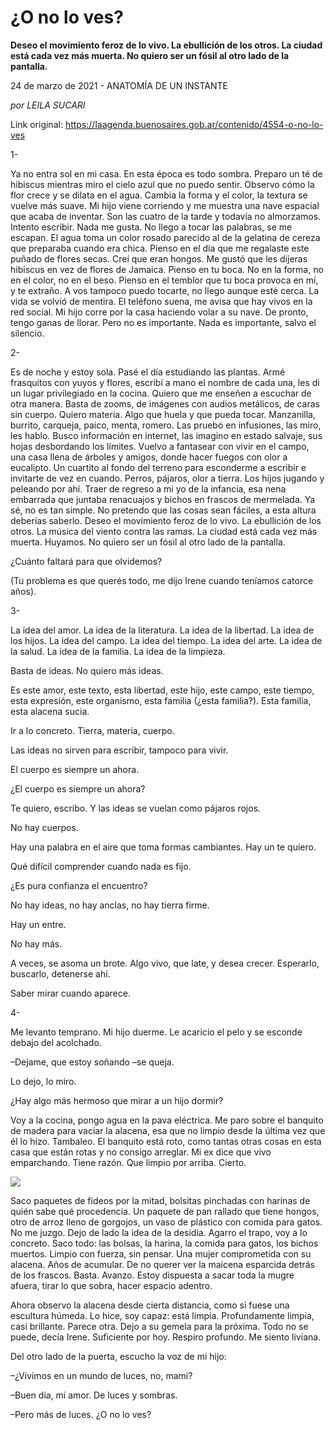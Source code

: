 # ¿O no lo ves?

**Deseo el movimiento feroz de lo vivo. La ebullición de los otros. La ciudad está cada vez más muerta. No quiero ser un fósil al otro lado de la pantalla.**

24 de marzo de 2021 -  ANATOMÍA DE UN INSTANTE

_por LEILA SUCARI_

Link original: https://laagenda.buenosaires.gob.ar/contenido/4554-o-no-lo-ves



1-




Ya no entra sol en mi casa. En esta época es todo sombra. Preparo un té de hibiscus mientras miro el cielo azul que no puedo sentir. Observo cómo la flor crece y se dilata en el agua. Cambia la forma y el color, la textura se vuelve más suave. Mi hijo viene corriendo y me muestra una nave espacial que acaba de inventar. Son las cuatro de la tarde y todavía no almorzamos. Intento escribir. Nada me gusta. No llego a tocar las palabras, se me escapan. El agua toma un color rosado parecido al de la gelatina de cereza que preparaba cuando era chica. Pienso en el día que me regalaste este puñado de flores secas. Creí que eran hongos. Me gustó que les dijeras hibiscus en vez de flores de Jamaica. Pienso en tu boca. No en la forma, no en el color, no en el beso. Pienso en el temblor que tu boca provoca en mí, y te extraño. A vos tampoco puedo tocarte, no llego aunque esté cerca. La vida se volvió de mentira. El teléfono suena, me avisa que hay vivos en la red social. Mi hijo corre por la casa haciendo volar a su nave. De pronto, tengo ganas de llorar. Pero no es importante. Nada es importante, salvo el silencio.




2-




Es de noche y estoy sola. Pasé el día estudiando las plantas. Armé frasquitos con yuyos y flores, escribí a mano el nombre de cada una, les di un lugar privilegiado en la cocina. Quiero que me enseñen a escuchar de otra manera. Basta de zooms, de imágenes con audios metálicos, de caras sin cuerpo. Quiero materia. Algo que huela y que pueda tocar. Manzanilla, burrito, carqueja, paico, menta, romero. Las pruebo en infusiones, las miro, les hablo. Busco información en internet, las imagino en estado salvaje, sus hojas desbordando los límites. Vuelvo a fantasear con vivir en el campo, una casa llena de árboles y amigos, donde hacer fuegos con olor a eucalipto. Un cuartito al fondo del terreno para esconderme a escribir e invitarte de vez en cuando. Perros, pájaros, olor a tierra. Los hijos jugando y peleando por ahí. Traer de regreso a mi yo de la infancia, esa nena embarrada que juntaba renacuajos y bichos en frascos de mermelada. Ya sé, no es tan simple. No pretendo que las cosas sean fáciles, a esta altura deberías saberlo. Deseo el movimiento feroz de lo vivo. La ebullición de los otros. La música del viento contra las ramas. La ciudad está cada vez más muerta. Huyamos. No quiero ser un fósil al otro lado de la pantalla.




¿Cuánto faltará para que olvidemos?




(Tu problema es que querés todo, me dijo Irene cuando teníamos catorce años).




3-




La idea del amor. La idea de la literatura. La idea de la libertad. La idea de los hijos. La idea del campo. La idea del tiempo. La idea del arte. La idea de la salud. La idea de la familia. La idea de la limpieza.




Basta de ideas. No quiero más ideas.




Es este amor, este texto, esta libertad, este hijo, este campo, este tiempo, esta expresión, este organismo, esta familia (¿esta familia?). Esta familia, esta alacena sucia.




Ir a lo concreto. Tierra, materia, cuerpo.




Las ideas no sirven para escribir, tampoco para vivir.




El cuerpo es siempre un ahora.




¿El cuerpo es siempre un ahora?




Te quiero, escribo. Y las ideas se vuelan como pájaros rojos.




No hay cuerpos.




Hay una palabra en el aire que toma formas cambiantes. Hay un te quiero.




Qué difícil comprender cuando nada es fijo.




¿Es pura confianza el encuentro?




No hay ideas, no hay anclas, no hay tierra firme.




Hay un entre.




No hay más.




A veces, se asoma un brote. Algo vivo, que late, y desea crecer. Esperarlo, buscarlo, detenerse ahí.




Saber mirar cuando aparece.




4-




Me levanto temprano. Mi hijo duerme. Le acaricio el pelo y se esconde debajo del acolchado.




–Dejame, que estoy soñando –se queja.




Lo dejo, lo miro.




¿Hay algo más hermoso que mirar a un hijo dormir?




Voy a la cocina, pongo agua en la pava eléctrica. Me paro sobre el banquito de madera para vaciar la alacena, esa que no limpio desde la última vez que él lo hizo. Tambaleo. El banquito está roto, como tantas otras cosas en esta casa que están rotas y no consigo arreglar. Mi ex dice que vivo emparchando. Tiene razón. Que limpio por arriba. Cierto.




![](https://cdn.flowlikemusic.com/files/images/43193/10cc6546-ad19-487e-a941-74d6fae7ade0.jpeg)




Saco paquetes de fideos por la mitad, bolsitas pinchadas con harinas de quién sabe qué procedencia. Un paquete de pan rallado que tiene hongos, otro de arroz lleno de gorgojos, un vaso de plástico con comida para gatos. No me juzgo. Dejo de lado la idea de la desidia. Agarro el trapo, voy a lo concreto. Saco todo: las bolsas, la harina, la comida para gatos, los bichos muertos. Limpio con fuerza, sin pensar. Una mujer comprometida con su alacena. Años de acumular. De no querer ver la maicena esparcida detrás de los frascos. Basta. Avanzo. Estoy dispuesta a sacar toda la mugre afuera, tirar lo que sobra, hacer espacio adentro.




Ahora observo la alacena desde cierta distancia, como si fuese una escultura húmeda. Lo hice, soy capaz: está limpia. Profundamente limpia, casi brillante. Parece otra. Dejo a su gemela para la próxima. Todo no se puede, decía Irene. Suficiente por hoy. Respiro profundo. Me siento liviana.




Del otro lado de la puerta, escucho la voz de mi hijo:




–¿Vivimos en un mundo de luces, no, mami?




–Buen día, mi amor. De luces y sombras.




–Pero más de luces. ¿O no lo ves?




